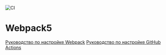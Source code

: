 ![CI](https://github.com/<LagutaNV2>/<js-3_HW_01-env>/actions/workflows/web.yml/badge.svg)

<!-- [![Build status](https://ci.appveyor.com/api/projects/status/rrreb10dw6v1nair?svg=true)](https://ci.appveyor.com/project/LagutaNV2/js-3-hw-env) -->


# Webpack5

[Руководство по настройке Webpack](https://webpack.js.org/guides/)
[Руководство по настройке GitHub Actions](https://docs.github.com/en/actions/quickstart)
